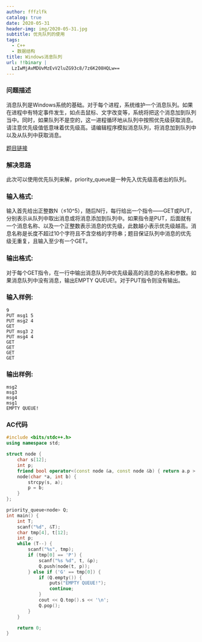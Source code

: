 ```yaml
---
author: fffzlfk
catalog: true
date: 2020-05-31
header-img: img/2020-05-31.jpg
subtitle: 优先队列的使用
tags:
  - C++
  - 数据结构
title: Windows消息队列
url: !!binary |
  LzIwMjAvMDUvMzEvV2luZG93c8/7z6K208HQLw==
---
```



### 问题描述
消息队列是Windows系统的基础。对于每个进程，系统维护一个消息队列。如果在进程中有特定事件发生，如点击鼠标、文字改变等，系统将把这个消息加到队列当中。同时，如果队列不是空的，这一进程循环地从队列中按照优先级获取消息。请注意优先级值低意味着优先级高。请编辑程序模拟消息队列，将消息加到队列中以及从队列中获取消息。

[题目链接](https://pintia.cn/problem-sets/15/problems/841)
### 解决思路
此次可以使用优先队列来解，priority_queue是一种先入优先级高者出的队列。

### 输入格式:
输入首先给出正整数N（≤10^5​​），随后N行，每行给出一个指令——GET或PUT，分别表示从队列中取出消息或将消息添加到队列中。如果指令是PUT，后面就有一个消息名称、以及一个正整数表示消息的优先级，此数越小表示优先级越高。消息名称是长度不超过10个字符且不含空格的字符串；题目保证队列中消息的优先级无重复，且输入至少有一个GET。

### 输出格式:
对于每个GET指令，在一行中输出消息队列中优先级最高的消息的名称和参数。如果消息队列中没有消息，输出EMPTY QUEUE!。对于PUT指令则没有输出。

### 输入样例:
```
9
PUT msg1 5
PUT msg2 4
GET
PUT msg3 2
PUT msg4 4
GET
GET
GET
GET
```
### 输出样例:
```
msg2
msg3
msg4
msg1
EMPTY QUEUE!
```
### AC代码
```cpp
#include <bits/stdc++.h>
using namespace std;

struct node {
    char s[12];
    int p;
    friend bool operator<(const node &a, const node &b) { return a.p > b.p; }
    node(char *a, int b) {
        strcpy(s, a);
        p = b;
    }
};

priority_queue<node> Q;
int main() {
    int T;
    scanf("%d", &T);
    char tmp[4], t[12];
    int p;
    while (T--) {
        scanf("%s", tmp);
        if (tmp[0] == 'P') {
            scanf("%s %d", t, &p);
            Q.push(node(t, p));
        } else if ('G' == tmp[0]) {
            if (Q.empty()) {
                puts("EMPTY QUEUE!");
                continue;
            }
            cout << Q.top().s << '\n';
            Q.pop();
        }
    }

    return 0;
}
```